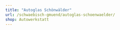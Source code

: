 ```yaml
---
title: "Autoglas Schönwälder"
url: /schwaebisch-gmuend/autoglas-schoenwaelder/
shop: Autowerkstatt
---
```

